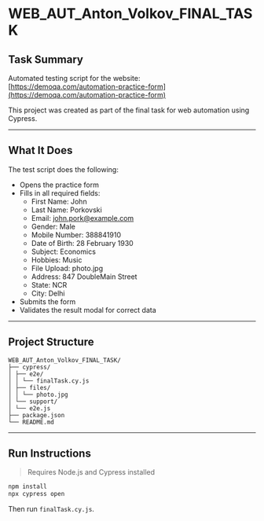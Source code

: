 # WEB_AUT_Anton_Volkov_FINAL_TASK

## Task Summary

Automated testing script for the website:  
[https://demoqa.com/automation-practice-form](https://demoqa.com/automation-practice-form)

This project was created as part of the final task for web automation using Cypress.

---

## What It Does

The test script does the following:

- Opens the practice form
- Fills in all required fields:
  - First Name: John
  - Last Name: Porkovski
  - Email: john.pork@example.com
  - Gender: Male
  - Mobile Number: 388841910
  - Date of Birth: 28 February 1930
  - Subject: Economics
  - Hobbies: Music
  - File Upload: photo.jpg
  - Address: 847 DoubleMain Street
  - State: NCR
  - City: Delhi
- Submits the form
- Validates the result modal for correct data

---

## Project Structure

```
WEB_AUT_Anton_Volkov_FINAL_TASK/
├── cypress/
│ ├── e2e/
│ │ └── finalTask.cy.js
│ ├── files/
│ │ └── photo.jpg
│ └── support/
│ └── e2e.js
├── package.json
└── README.md
```

---

## Run Instructions

> Requires Node.js and Cypress installed

```bash
npm install
npx cypress open
```

Then run `finalTask.cy.js`.